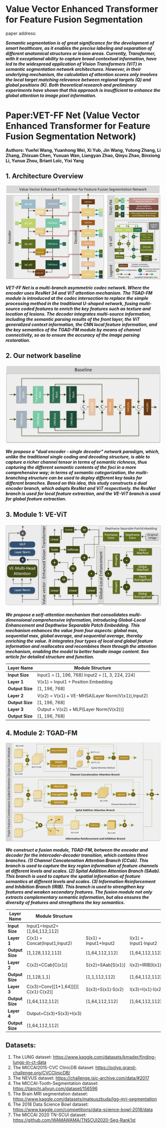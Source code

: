 # Value Vector Enhanced Transformer for Feature Fusion Segmentation

paper address: 

***Semantic segmentation is of great significance for the development of smart healthcare, as it enables the precise labeling and separation of different anatomical structures or lesion areas. Currently, Transformer, with it exceptional ability to capture broad contextual information, have led to the widespread application of Vision Transformers (ViT) in semantic segmentation network architectures. However, in their underlying mechanism, the calculation of attention scores only involves the local target matching relevance between regional targets (Q) and global positions (K). Both theoretical research and preliminary experiments have shown that this approach is insufficient to enhance the global attention to image pixel information.***

# Paper:VET-FF Net (Value Vector Enhanced Transformer for Feature Fusion Segmentation Network)

**Authors: Yuefei Wang, Yuanhong Wei, Xi Yub, Jin Wang, Yutong Zhang, Li Zhang, Zhixuan Chen, Yuxuan Wan, Liangyan Zhao, Qinyu Zhao, Binxiong Li, Yunuo Zhou, Briant Loïc, Yixi Yang**

## 1. Architecture Overview

![image-20240627135653401](https://github.com/YF-W/VET-FF-Net/blob/78bbdef5fb4c9c40094ca8dd78c08030d61622d5/VET-FF%20Net.png)

***VET-FF Net is a multi-branch asymmetric codec network. Where the encoder uses ResNet 34 and ViT attention mechanism. The TGAD-FM module is introduced at the codec intersection to replace the simple processing method in the traditional U-shaped network, fusing multi-source coded features to enrich the key features such as texture and location of lesions. The decoder integrates multi-source information, including the semantic parsing results of the front layer, the ViT generalized context information, the CNN local feature information, and the key semantics of the TGAD-FM module by means of channel connectivity, so as to ensure the accuracy of the image parsing restoration.***

## 2. Our network baseline

![image-20240627135653402](https://github.com/YF-W/VET-FF-Net/blob/3a4dd2f911976b902ee21af857443dd0619b8c96/VET-FF%20Net%20baseline.png)

***We propose a "dual encoder - single decoder" network paradigm, which, unlike the traditional single coding and decoding structure, is able to capture a richer channel tensor in terms of semantic richness, thus capturing the different semantic contents of the foci in a more comprehensive way; in terms of semantic categorization, the multi-branching structure can be used to deploy different key tasks for different branches. Based on this idea, this study constructs a dual encoder branch, which adopts ResNet and ViT respectively. the ResNet branch is used for local feature extraction, and the VE-ViT branch is used for global feature extraction.***

## 3. Module 1: VE-ViT

![image-20240627135653404](https://github.com/YF-W/VET-FF-Net/blob/d49737e83fde75bef0d4907e16bf43d095f88890/VET-FF%20Net%20module1.png)

***We propose a self-attention mechanism that consolidates multi-dimensional comprehensive information, introducing Global-Local Enhancement and Depthwise Separable Patch Embedding. This mechanism enhances the value from four aspects: global max, sequential max, global average, and sequential average, thereby enriching the value. It integrates four types of local and global feature information and reallocates and recombines them through the attention mechanism, enabling the model to better handle image content. See article for detailed structure and function.***

| **Layer  Name**  | **Module  Structure**                               |
| ---------------- | --------------------------------------------------- |
| **Input  Size**  | Input1  = [1, 196, 768] Input2 = [1, 3, 224, 224]   |
| **Layer 1**      | V(x1)  = Input1 + Position Embedding                |
| **Output  Size** | [1,  196, 768]                                      |
| **Layer 2**      | V(x2)  = V(x1) + VE-MHSA[Layer  Norm(V(x1)),Input2] |
| **Output  Size** | [1,  196, 768]                                      |
| **Layer 3**      | Output  = V(x2) + MLP[Layer  Norm(V(x2))]           |
| **Output  Size** | [1,  196, 768]                                      |

## 4. Module 2: TGAD-FM

![image-20240627135525533](https://github.com/YF-W/VET-FF-Net/blob/44a4e52e4089f5b5e02969615e04668266dafd42/VET-FF%20Net%20module2.png)

***We construct a fusion module, TGAD-FM, between the encoder and decoder for the intercoder-decoder transition, which contains three branches. (1) Channel Concatenation Attention Branch (CCab). This branch is used to capture the key region information of feature channels at different levels and scales. (2) Spital Addition Attention Branch (SAab). This branch is used to capture the spatial information of feature semantics at different levels and scales. (3) Information Reinforcement and Inhibition Branch (IRIB). This branch is used to strengthen key features and weaken secondary features. The fusion module not only extracts complementary semantic information, but also ensures the diversity of features and strengthens the key semantics.***

| **Layer  Name**  | **Module  Structure**                |                       |                       |
| ---------------- | ------------------------------------ | --------------------- | --------------------- |
| **Input  Size**  | Input1=Input2=[1,64,112,112]         |                       |                       |
| **Layer  1**     | C(x1) = Concat(Input1,Input2)        | S(x1) = Input1+Input2 | I(x1) = Input1·Input2 |
| **Output  Size** | [1,128,112,112]                      | [1,64,112,112]        | [1,64,112,112]        |
| **Layer  2**     | C(x2)=CCab[C(x1)]                    | S(x2)=SAab[S(x1)]     | I(x2)=IRIB[I(x1)]     |
| **Output  Size** | [1,128,1,1]                          | [1,1,112,112]         | [1,64,112,112]        |
| **Layer  3**     | C(x3)=Conv[[1*1,64]][][ C(x1)·C(x2)] | S(x3)=S(x1)·S(x2)     | I(x3)=I(x1)·I(x2)     |
| **Output  Size** | [1,64,112,112]                       | [1,64,112,112]        | [1,64,112,112]        |
| **Layer 4**      | Output=C(x3)+S(x3)+I(x3)             |                       |                       |
| **Output  Size** | [1,64,112,112]                       |                       |                       |

## Datasets:

1. The LUNG dataset: https://www.kaggle.com/datasets/kmader/finding-lungs-in-ct-data
2. The MICCAI2015-CVC ClinicDB dataset: https://polyp.grand-challenge.org/CVCClinicDB/
3. The NEVUS dataset: https://challenge.isic-archive.com/data/#2017
4. The MICCAI-Tooth-Segmentation dataset: https://tianchi.aliyun.com/dataset/156596
5. The Brain MRI segmentation dataset: https://www.kaggle.com/datasets/mateuszbuda/lgg-mri-segmentation
6. The 2018 Data Science Bowl dataset: https://www.kaggle.com/competitions/data-science-bowl-2018/data
7. The MICCAI 2020 TN-SCUI dataset: https://github.com/WAMAWAMA/TNSCUI2020-Seg-Rank1st
